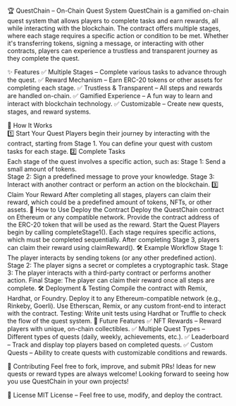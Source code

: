 🏆 QuestChain – On-Chain Quest System
QuestChain is a gamified on-chain quest system that allows players to complete tasks and earn rewards, all while interacting with the blockchain. The contract offers multiple stages, where each stage requires a specific action or condition to be met. Whether it's transferring tokens, signing a message, or interacting with other contracts, players can experience a trustless and transparent journey as they complete the quest.

✨ Features
✅ Multiple Stages – Complete various tasks to advance through the quest.
✅ Reward Mechanism – Earn ERC-20 tokens or other assets for completing each stage.
✅ Trustless & Transparent – All steps and rewards are handled on-chain.
✅ Gamified Experience – A fun way to learn and interact with blockchain technology.
✅ Customizable – Create new quests, stages, and reward systems.  

📜 How It Works  
1️⃣ Start Your Quest 
Players begin their journey by interacting with the contract, starting from Stage 1.
You can define your quest with custom tasks for each stage.
2️⃣ Complete Tasks  
Each stage of the quest involves a specific action, such as: 
Stage 1: Send a small amount of tokens.  
Stage 2: Sign a predefined message to prove your knowledge. 
Stage 3: Interact with another contract or perform an action on the blockchain.
3️⃣ Claim Your Reward
After completing all stages, players can claim their reward, which could be a predefined amount of tokens, NFTs, or other assets.
🔧 How to Use
Deploy the Contract
Deploy the QuestChain contract on Ethereum or any compatible network.
Provide the contract address of the ERC-20 token that will be used as the reward.
Start the Quest
Players begin by calling completeStage1().
Each stage requires specific actions, which must be completed sequentially.
After completing Stage 3, players can claim their reward using claimReward().
🛠 Example Workflow
Stage 1: The player interacts by sending tokens (or any other predefined action).
Stage 2: The player signs a secret or completes a cryptographic task.
Stage 3: The player interacts with a third-party contract or performs another action.
Final Stage: The player can claim their reward once all steps are complete.
🛠 Deployment & Testing
Compile the contract with Remix, Hardhat, or Foundry.
Deploy it to any Ethereum-compatible network (e.g., Rinkeby, Goerli).
Use Etherscan, Remix, or any custom front-end to interact with the contract.
Testing: Write unit tests using Hardhat or Truffle to check the flow of the quest system.
🎯 Future Features
✅ NFT Rewards – Reward players with unique, on-chain collectibles.
✅ Multiple Quest Types – Different types of quests (daily, weekly, achievements, etc.).
✅ Leaderboard – Track and display top players based on completed quests.
✅ Custom Quests – Ability to create quests with customizable conditions and rewards.

🤝 Contributing
Feel free to fork, improve, and submit PRs! Ideas for new quests or reward types are always welcome!
Looking forward to seeing how you use QuestChain in your own projects!

📜 License
MIT License – Feel free to use, modify, and deploy the contract.
